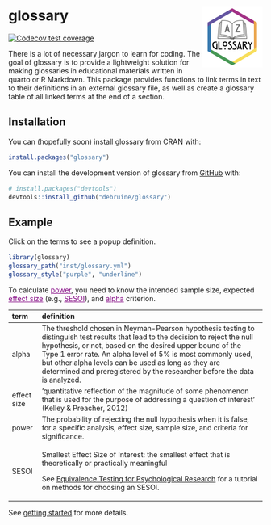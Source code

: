 
<!-- README.md is generated from README.Rmd. Please edit that file -->

# glossary <a href="https://debruine.github.io/glossary/"><img src="man/figures/logo.png" align="right" height="120" /></a>

<!-- badges: start -->

[![Codecov test
coverage](https://codecov.io/gh/debruine/glossary/branch/master/graph/badge.svg)](https://app.codecov.io/gh/debruine/glossary?branch=master)
<!-- badges: end -->

There is a lot of necessary jargon to learn for coding. The goal of
glossary is to provide a lightweight solution for making glossaries in
educational materials written in quarto or R Markdown. This package
provides functions to link terms in text to their definitions in an
external glossary file, as well as create a glossary table of all linked
terms at the end of a section.

## Installation

You can (hopefully soon) install glossary from CRAN with:

``` r
install.packages("glossary")
```

You can install the development version of glossary from
[GitHub](https://github.com/) with:

``` r
# install.packages("devtools")
devtools::install_github("debruine/glossary")
```

## Example

Click on the terms to see a popup definition.

``` r
library(glossary) 
glossary_path("inst/glossary.yml")
glossary_style("purple", "underline")
```

<style>
a.glossary {
  color: purple;
  text-decoration: underline;
  cursor: help;
  position: relative;
}

/* only needed for popup = "click" */
/* popup-definition */
a.glossary .def {
  display: none;
  position: absolute;
  z-index: 1;
  width: 200px;
  bottom: 100%;
  left: 50%;
  margin-left: -100px;
  background-color: #333;
  color: white;
  padding: 5px;
  border-radius: 6px;
}
/* show on click */
a.glossary:active .def {
  display: inline-block;
}
/* triangle arrow */
a.glossary:active .def::after {
  content: ' ';
  position: absolute;
  top: 100%;
  left: 50%;
  margin-left: -5px;
  border-width: 5px;
  border-style: solid;
  border-color: #333 transparent transparent transparent;
}
</style>

To calculate <a class='glossary'>power<span class="def">The probability
of rejecting the null hypothesis when it is false, for a specific
analysis, effect size, sample size, and criteria for
significance.</span></a>, you need to know the intended sample size,
expected <a class='glossary'>effect size<span class="def">'quantitative
reflection of the magnitude of some phenomenon that is used for the
purpose of addressing a question of interest' (Kelley & Preacher,
2012)</span></a> (e.g., <a class='glossary'>SESOI<span
class="def">Smallest Effect Size of Interest: the smallest effect that
is theoretically or practically meaningful \| See Equivalence Testing
for Psychological Research for a tutorial on methods for choosing an
SESOI.</span></a>), and <a class='glossary'>alpha<span class="def">The
threshold chosen in Neyman-Pearson hypothesis testing to distinguish
test results that lead to the decision to reject the null hypothesis, or
not, based on the desired upper bound of the Type 1 error rate. An alpha
level of 5% is most commonly used, but other alpha levels can be used as
long as they are determined and preregistered by the researcher before
the data is analyzed.</span></a> criterion.

<table class="table" style="margin-left: auto; margin-right: auto;">
<thead>
<tr>
<th style="text-align:left;">
term
</th>
<th style="text-align:left;">
definition
</th>
</tr>
</thead>
<tbody>
<tr>
<td style="text-align:left;">
alpha
</td>
<td style="text-align:left;">
The threshold chosen in Neyman-Pearson hypothesis testing to distinguish
test results that lead to the decision to reject the null hypothesis, or
not, based on the desired upper bound of the Type 1 error rate. An alpha
level of 5% is most commonly used, but other alpha levels can be used as
long as they are determined and preregistered by the researcher before
the data is analyzed.
</td>
</tr>
<tr>
<td style="text-align:left;">
effect size
</td>
<td style="text-align:left;">
‘quantitative reflection of the magnitude of some phenomenon that is
used for the purpose of addressing a question of interest’ (Kelley &
Preacher, 2012)
</td>
</tr>
<tr>
<td style="text-align:left;">
power
</td>
<td style="text-align:left;">
The probability of rejecting the null hypothesis when it is false, for a
specific analysis, effect size, sample size, and criteria for
significance.
</td>
</tr>
<tr>
<td style="text-align:left;">
SESOI
</td>
<td style="text-align:left;">

Smallest Effect Size of Interest: the smallest effect that is
theoretically or practically meaningful

See [Equivalence Testing for Psychological
Research](https://doi.org/10.1177/2515245918770963) for a tutorial on
methods for choosing an SESOI.
</td>
</tr>
</tbody>
</table>

See [getting
started](https://debruine.github.io/glossary/articles/glossary.html) for
more details.

